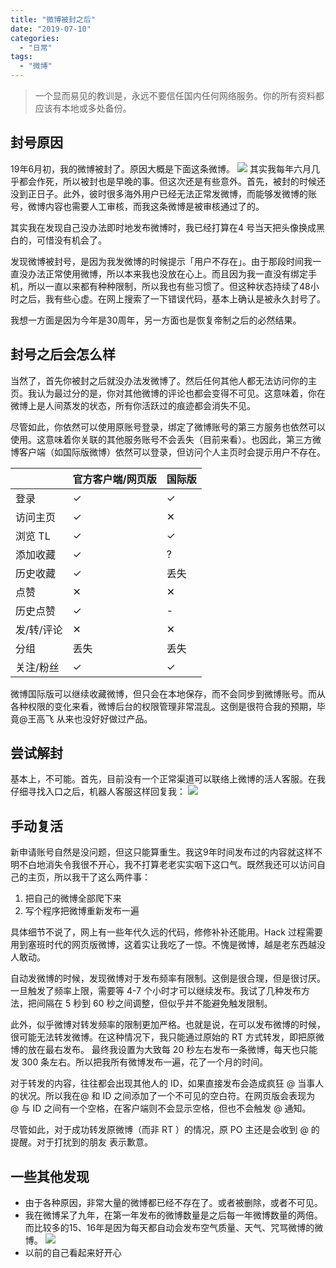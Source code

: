 ```yaml
---
title: "微博被封之后"
date: "2019-07-10"
categories: 
  - "日常"
tags: 
  - "微博"
---
```


> 一个显而易见的教训是，永远不要信任国内任何网络服务。你的所有资料都应该有本地或多处备份。

## 封号原因

19年6月初，我的微博被封了。原因大概是下面这条微博。 ![](https://i.loli.net/2019/07/10/5d25c4fd5f2b837388.jpeg) 其实我每年六月几乎都会作死，所以被封也是早晚的事。但这次还是有些意外。首先，被封的时候还没到正日子。此外，彼时很多海外用户已经无法正常发微博，而能够发微博的账号，微博内容也需要人工审核，而我这条微博是被审核通过了的。

其实我在发现自己没办法即时地发布微博时，我已经打算在4 号当天把头像换成黑白的，可惜没有机会了。

发现微博被封号，是因为我发微博的时候提示「用户不存在」。由于那段时间我一直没办法正常使用微博，所以本来我也没放在心上。而且因为我一直没有绑定手机，所以一直以来都有种种限制，所以我也有些习惯了。但这种状态持续了48小时之后，我有些心虚。在网上搜索了一下错误代码，基本上确认是被永久封号了。

我想一方面是因为今年是30周年，另一方面也是恢复帝制之后的必然结果。

## 封号之后会怎么样

当然了，首先你被封之后就没办法发微博了。然后任何其他人都无法访问你的主页。我认为最过分的是，你对其他微博的评论也都会变得不可见。这意味着，你在微博上是人间蒸发的状态，所有你活跃过的痕迹都会消失不见。

尽管如此，你依然可以使用原账号登录，绑定了微博账号的第三方服务也依然可以使用。这意味着你关联的其他服务账号不会丢失（目前来看）。也因此，第三方微博客户端（如国际版微博）依然可以登录，但访问个人主页时会提示用户不存在。

|  | 官方客户端/网页版 | 国际版 |
| --- | --- | --- |
| 登录 | ✓ | ✓ |
| 访问主页 | ✓ | ✕ |
| 浏览 TL | ✓ | ✓ |
| 添加收藏 | ✓ | ? |
| 历史收藏 | ✓ | 丢失 |
| 点赞 | ✕ | ✕ |
| 历史点赞 | ✓ | \- |
| 发/转/评论 | ✕ | ✕ |
| 分组 | 丢失 | 丢失 |
| 关注/粉丝 | ✓ | ✓ |

微博国际版可以继续收藏微博，但只会在本地保存，而不会同步到微博账号。而从各种权限的变化来看，微博后台的权限管理非常混乱。这倒是很符合我的预期，毕竟@王高飞 从来也没好好做过产品。

## 尝试解封

基本上，不可能。首先，目前没有一个正常渠道可以联络上微博的活人客服。在我仔细寻找入口之后，机器人客服这样回复我： ![](https://i.loli.net/2019/07/10/5d25e0844fc3d41900.jpeg)

## 手动复活

新申请账号自然是没问题，但这只能算重生。我这9年时间发布过的内容就这样不明不白地消失令我很不开心，我不打算老老实实咽下这口气。既然我还可以访问自己的主页，所以我干了这么两件事：

1. 把自己的微博全部爬下来
2. 写个程序把微博重新发布一遍

具体细节不说了，网上有一些年代久远的代码，修修补补还能用。Hack 过程需要用到塞班时代的网页版微博，这着实让我吃了一惊。不愧是微博，越是老东西越没人敢动。

自动发微博的时候，发现微博对于发布频率有限制。这倒是很合理，但是很讨厌。一旦触发了频率上限，需要等 4-7 个小时才可以继续发布。我试了几种发布方法，把间隔在 5 秒到 60 秒之间调整，但似乎并不能避免触发限制。

此外，似乎微博对转发频率的限制更加严格。也就是说，在可以发布微博的时候，很可能无法转发微博。在这种情况下，我只能通过原始的 RT 方式转发，即把原微博的放在最右发布。 最终我设置为大致每 20 秒左右发布一条微博，每天也只能发 300 条左右。所以把我所有微博发布一遍，花了一个月的时间。

对于转发的内容，往往都会出现其他人的 ID，如果直接发布会造成疯狂 @ 当事人的状况。所以我在@ 和 ID 之间添加了一个不可见的空白符。在网页版会表现为 @ 与 ID 之间有一个空格，在客户端则不会显示空格，但也不会触发 @ 通知。

尽管如此，对于成功转发原微博（而非 RT ）的情况，原 PO 主还是会收到 @ 的提醒。对于打扰到的朋友 表示歉意。

## 一些其他发现

- 由于各种原因，非常大量的微博都已经不存在了。或者被删除，或者不可见。
- 我在微博呆了九年，在第一年发布的微博数量是之后每一年微博数量的两倍。而比较多的15、16年是因为每天都自动会发布空气质量、天气、咒骂微博的微博。 ![](https://i.loli.net/2019/07/10/5d25e7e45180f54594.jpeg)
- 以前的自己看起来好开心
